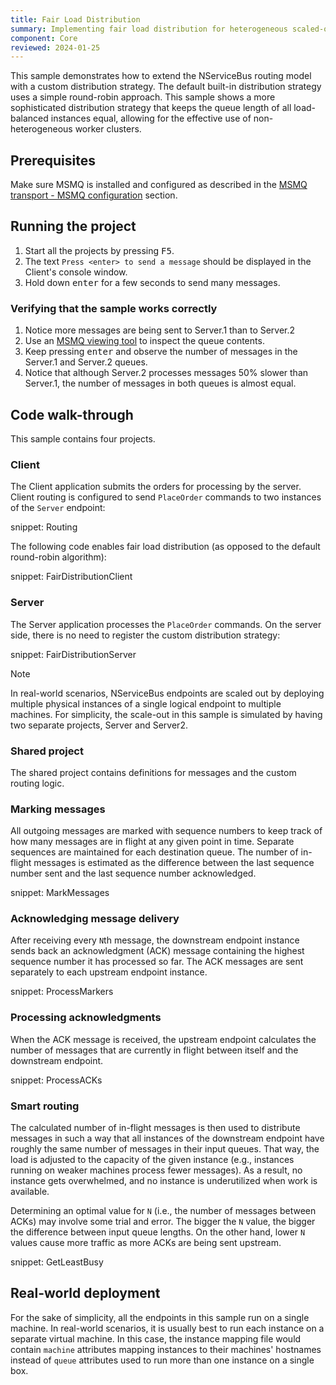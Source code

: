 ```yaml
---
title: Fair Load Distribution
summary: Implementing fair load distribution for heterogeneous scaled-out endpoints
component: Core
reviewed: 2024-01-25
---
```


This sample demonstrates how to extend the NServiceBus routing model with a custom distribution strategy. The default built-in distribution strategy uses a simple round-robin approach. This sample shows a more sophisticated distribution strategy that keeps the queue length of all load-balanced instances equal, allowing for the effective use of non-heterogeneous worker clusters.

## Prerequisites

Make sure MSMQ is installed and configured as described in the [MSMQ transport - MSMQ configuration](/transports/msmq/#msmq-configuration) section.

## Running the project

 1. Start all the projects by pressing <kbd>F5</kbd>.
 1. The text `Press <enter> to send a message` should be displayed in the Client's console window.
 1. Hold down <kbd>enter</kbd> for a few seconds to send many messages.

### Verifying that the sample works correctly

 1. Notice more messages are being sent to Server.1 than to Server.2
 1. Use an [MSMQ viewing tool](/transports/msmq/viewing-message-content-in-msmq.md) to inspect the queue contents.
 1. Keep pressing <kbd>enter</kbd> and observe the number of messages in the Server.1 and Server.2 queues.
 1. Notice that although Server.2 processes messages 50% slower than Server.1, the number of messages in both queues is almost equal.

## Code walk-through

This sample contains four projects.

### Client

The Client application submits the orders for processing by the server. Client routing is configured to send `PlaceOrder` commands to two instances of the `Server` endpoint:

snippet: Routing

The following code enables fair load distribution (as opposed to the default round-robin algorithm):

snippet: FairDistributionClient

### Server

The Server application processes the `PlaceOrder` commands. On the server side, there is no need to register the custom distribution strategy:

snippet: FairDistributionServer

> [!NOTE]
> In real-world scenarios, NServiceBus endpoints are scaled out by deploying multiple physical instances of a single logical endpoint to multiple machines. For simplicity, the scale-out in this sample is simulated by having two separate projects, Server and Server2.

### Shared project

The shared project contains definitions for messages and the custom routing logic.

### Marking messages

All outgoing messages are marked with sequence numbers to keep track of how many messages are in flight at any given point in time. Separate sequences are maintained for each destination queue. The number of in-flight messages is estimated as the difference between the last sequence number sent and the last sequence number acknowledged.

snippet: MarkMessages

### Acknowledging message delivery

After receiving every `N`th message, the downstream endpoint instance sends back an acknowledgment (ACK) message containing the highest sequence number it has processed so far. The ACK messages are sent separately to each upstream endpoint instance.

snippet: ProcessMarkers

### Processing acknowledgments

When the ACK message is received, the upstream endpoint calculates the number of messages that are currently in flight between itself and the downstream endpoint.

snippet: ProcessACKs

### Smart routing

The calculated number of in-flight messages is then used to distribute messages in such a way that all instances of the downstream endpoint have roughly the same number of messages in their input queues. That way, the load is adjusted to the capacity of the given instance (e.g., instances running on weaker machines process fewer messages). As a result, no instance gets overwhelmed, and no instance is underutilized when work is available.

Determining an optimal value for `N` (i.e., the number of messages between ACKs) may involve some trial and error. The bigger the `N` value, the bigger the difference between input queue lengths. On the other hand, lower `N` values cause more traffic as more ACKs are being sent upstream.

snippet: GetLeastBusy

## Real-world deployment

For the sake of simplicity, all the endpoints in this sample run on a single machine. In real-world scenarios, it is usually best to run each instance on a separate virtual machine. In this case, the instance mapping file would contain `machine` attributes mapping instances to their machines' hostnames instead of `queue` attributes used to run more than one instance on a single box.
